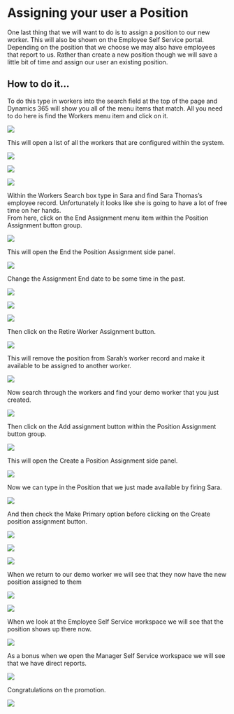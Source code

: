 ﻿# Assigning your user a Position
One last thing that we will want to do is to assign a position to our new worker.  This will also be shown on the Employee Self Service portal.  Depending on the position that we choose we may also have employees that report to us. Rather than create a new position though we will save a little bit of time and assign our user an existing position.

## How to do it…

To do this type in workers into the search field at the top of the page and Dynamics 365 will show you all of the menu items that match.  All you need to do here is find the Workers menu item and click on it.

![](images/image_1.png)

This will open a list of all the workers that are configured within the system.

![](images/image_2.png)

![](images/image_3.png)

![](images/image_4.png)

Within the Workers Search box type in Sara and find Sara Thomas’s employee record.  Unfortunately it looks like she is going to have a lot of free time on her hands.  From here, click on the End Assignment menu item within the Position Assignment button group.

![](images/image_5.png)

This will open the End the Position Assignment side panel. 

![](images/image_6.png)

Change the Assignment End date to be some time in the past.

![](images/image_7.png)

![](images/image_8.png)

![](images/image_9.png)

Then click on the Retire Worker Assignment button.

![](images/image_10.png)

This will remove the position from Sarah’s worker record and make it available to be assigned to another worker.

![](images/image_11.png)

Now search through the workers and find your demo worker that you just created.

![](images/image_12.png)

Then click on the Add assignment button within the Position Assignment button group.

![](images/image_13.png)

This will open the Create a Position Assignment side panel.

![](images/image_14.png)

Now we can type in the Position that  we just made available by firing Sara.

![](images/image_15.png)

And then check the Make Primary option before clicking on the Create position assignment button.

![](images/image_16.png)

![](images/image_17.png)

![](images/image_18.png)

When we return to our demo worker we will see that they now have the new position assigned to them

![](images/image_19.png)

![](images/image_20.png)

When we look at the Employee Self Service workspace we will see that the position shows up there now.

![](images/image_21.png)

As a bonus when we open the Manager Self Service workspace we will see that we have direct reports.

![](images/image_22.png)

Congratulations on the promotion.

![](images/image_23.png)

